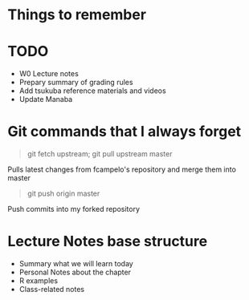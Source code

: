 Things to remember
==================

# TODO
- W0 Lecture notes
- Prepary summary of grading rules
- Add tsukuba reference materials and videos
- Update Manaba

# Git commands that I always forget

> git fetch upstream; git pull upstream master

Pulls latest changes from fcampelo's repository and merge them into master

> git push origin master

Push commits into my forked repository

# Lecture Notes base structure

- Summary what we will learn today
- Personal Notes about the chapter 
- R examples
- Class-related notes


